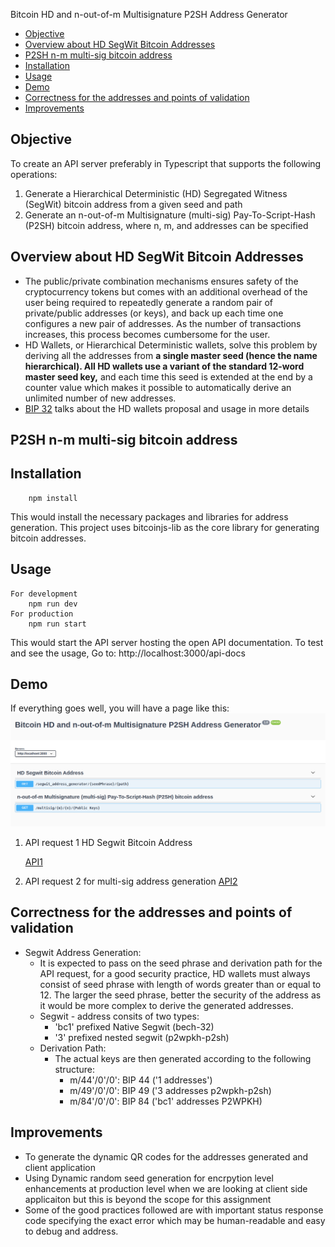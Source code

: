 
Bitcoin HD and n-out-of-m Multisignature P2SH Address Generator

- [Objective](#objective)
- [Overview about HD SegWit Bitcoin Addresses](#overview-about-hd-segwit-bitcoin-addresses)
- [P2SH n-m multi-sig bitcoin address](#p2sh-n-m-multi-sig-bitcoin-address)
- [Installation](#installation)
- [Usage](#usage)
- [Demo](#demo)
- [Correctness for the addresses and points of validation](#correctness-for-the-addresses-and-points-of-validation)
- [Improvements](#improvements)



## Objective
To create an API server preferably in Typescript that supports the following operations: 
1. Generate a Hierarchical Deterministic (HD) Segregated Witness (SegWit) bitcoin address from a given seed and path
2. Generate an n-out-of-m Multisignature (multi-sig) Pay-To-Script-Hash (P2SH) bitcoin address, where n, m, and addresses can be specified 
 
## Overview about HD SegWit Bitcoin Addresses
   * The public/private combination mechanisms ensures safety of the cryptocurrency tokens but comes with an additional overhead of the user being required to repeatedly generate a random pair of private/public addresses (or keys), and back up each time one configures a new pair of addresses. As the number of transactions increases, this process becomes cumbersome for the user.
   * HD Wallets, or Hierarchical Deterministic wallets, solve this problem by deriving all the addresses from **a single master seed (hence the name hierarchical). All HD wallets use a variant of the standard 12-word master seed key,** and each time this seed is extended at the end by a counter value which makes it possible to automatically derive an unlimited number of new addresses.
   * [BIP 32]('https://github.com/bitcoin/bips/blob/master/bip-0032.mediawiki') talks about the HD wallets proposal and usage in more details
 
## P2SH n-m multi-sig bitcoin address
## Installation
```
    npm install
```    
 This would install the necessary packages and libraries for address generation.
This project uses bitcoinjs-lib as the core library for generating bitcoin addresses.   
## Usage
```
For development
    npm run dev
For production
    npm run start
```
This would start the API server hosting the open API documentation.
To test and see the usage,
Go to: 
http://localhost:3000/api-docs

## Demo
If everything goes well,
you will have a page like this:
![openapi image](images/Openapi.jpg)


1. API request 1 HD Segwit Bitcoin Address 

    [API1](images/api1.webm)

    
2. API request 2 for multi-sig address generation
   [API2](images/api2.webm)
## Correctness for the addresses and points of validation
   * Segwit Address Generation:
     * It is expected to pass on the seed phrase and derivation path for the API request, for a good security practice, HD wallets must always consist of seed phrase with length of words greater than or equal to 12. The larger the seed phrase, better the security of the address as it would be more complex to derive the generated addresses.
     * Segwit - address consits of two types: 
       * 'bc1' prefixed Native Segwit (bech-32)
       * '3' prefixed nested segwit (p2wpkh-p2sh)
     * Derivation Path: 
       * The actual keys are then generated according to the following structure:
          * m/44'/0'/0': BIP 44 ('1 addresses')
          * m/49'/0'/0': BIP 49 ('3 addresses p2wpkh-p2sh)
          * m/84'/0'/0': BIP 84 ('bc1' addresses  P2WPKH)
## Improvements
* To generate the dynamic QR codes for the addresses generated and client application
* Using Dynamic random seed generation for encrpytion level enhancements at production level when we are looking at client side applicaiton but this is beyond the scope for this assignment
* Some of the good practices followed are with important status response code specifying the exact error which may be human-readable and easy to debug and address.
